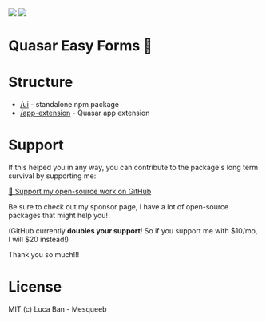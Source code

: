 <img src="https://img.shields.io/npm/v/quasar-ui-easy-forms.svg?label=quasar-ui-easy-forms">
<img src="https://img.shields.io/npm/v/quasar-app-extension-easy-forms.svg?label=quasar-app-extension-easy-forms">

# Quasar Easy Forms 📮

# Structure
* [/ui](ui) - standalone npm package
* [/app-extension](app-extension) - Quasar app extension

# Support

If this helped you in any way, you can contribute to the package's long term survival by supporting me:

[💜 Support my open-source work on GitHub](https://github.com/sponsors/mesqueeb)

Be sure to check out my sponsor page, I have a lot of open-source packages that might help you!

(GitHub currently **doubles your support**! So if you support me with $10/mo, I will $20 instead!)

Thank you so much!!!

# License
MIT (c) Luca Ban - Mesqueeb
